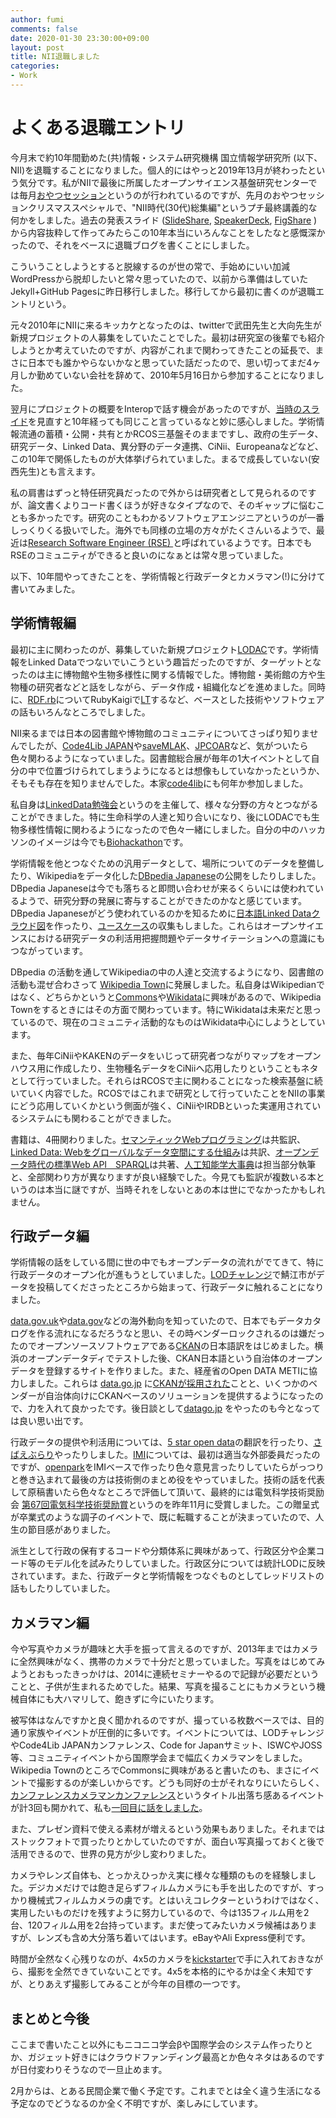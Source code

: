 ```yaml
---
author: fumi
comments: false
date: 2020-01-30 23:30:00+09:00
layout: post
title: NII退職しました
categories:
- Work
---
```


# よくある退職エントリ

今月末で約10年間勤めた(共)情報・システム研究機構 国立情報学研究所 (以下、NII)を退職することになりました。個人的にはやっと2019年13月が終わったという気分です。私がNIIで最後に所属したオープンサイエンス基盤研究センターでは毎月[おやつセッション](https://rcos.nii.ac.jp/diary/2019/09/20190913-1/)というのが行われているのですが、先月のおやつセッションクリスマススペシャルで、"NII時代(30代)総集編"というプチ最終講義的な何かをしました。過去の発表スライド ([SlideShare](https://www.slideshare.net/fumihiro), [SpeakerDeck](https://speakerdeck.com/fumi), [FigShare](https://figshare.com/authors/Fumihiro_Kato/2745475) )から内容抜粋して作ってみたらこの10年本当にいろんなことをしたなと感慨深かったので、それをベースに退職ブログを書くことにしました。

こういうことしようとすると脱線するのが世の常で、手始めにいい加減WordPressから脱却したいと常々思っていたので、以前から準備はしていたJekyll+GitHub Pagesに昨日移行しました。移行してから最初に書くのが退職エントリという。

元々2010年にNIIに来るキッカケとなったのは、twitterで武田先生と大向先生が新規プロジェクトの人募集をしていたことでした。最初は研究室の後輩でも紹介しようとか考えていたのですが、内容がこれまで関わってきたことの延長で、まさに日本でも誰かやらないかなと思っていた話だったので、思い切ってまだ4ヶ月しか勤めていない会社を辞めて、2010年5月16日から参加することになりました。

翌月にプロジェクトの概要をInteropで話す機会があったのですが、[当時のスライド](https://www.slideshare.net/fumihiro/web-4471068)を見直すと10年経っても同じこと言っているなと妙に感心しました。学術情報流通の蓄積・公開・共有とかRCOS三基盤そのままですし、政府の生データ、研究データ、Linked Data、異分野のデータ連携、CiNii、Europeanaなどなど、この10年で関係したものが大体挙げられていました。まるで成長していない(安西先生)とも言えます。

私の肩書はずっと特任研究員だったので外からは研究者として見られるのですが、論文書くよりコード書くほうが好きなタイプなので、そのギャップに悩むことも多かったです。研究のこともわかるソフトウェアエンジニアというのが一番しっくりくる扱いでした。海外でも同様の立場の方々がたくさんいるようで、最近は[Research Software Engineer (RSE) ](https://researchsoftware.org/)と呼ばれているようです。日本でもRSEのコミュニティができると良いのになぁとは常々思っていました。

以下、10年間やってきたことを、学術情報と行政データとカメラマン(!)に分けて書いてみました。

## 学術情報編

最初に主に関わったのが、募集していた新規プロジェクト[LODAC](http://lod.ac)です。学術情報をLinked Dataでつないでいこうという趣旨だったのですが、ターゲットとなったのは主に博物館や生物多様性に関する情報でした。博物館・美術館の方や生物種の研究者などと話をしながら、データ作成・組織化などを進めました。同時に、[RDF.rb](https://fumi.me/2010/04/22/rdf-rb/)についてRubyKaigiで[LT](https://gihyo.jp/news/report/01/rubykaigi2010/0003?page=7)するなど、ベースとした技術やソフトウェアの話もいろんなところでしました。

NII来るまでは日本の図書館や博物館のコミュニティについてさっぱり知りませんでしたが、[Code4Lib JAPAN](http://www.code4lib.jp/)や[saveMLAK](https://savemlak.jp)、[JPCOAR](https://jpcoar.repo.nii.ac.jp/)など、気がついたら色々関わるようになっていました。図書館総合展が毎年の1大イベントとして自分の中で位置づけられてしまうようになるとは想像もしていなかったというか、そもそも存在を知りませんでした。本家[code4lib](http://www.code4lib.jp)にも何年か参加しました。

私自身は[LinkedData勉強会](https://linkeddata.jp/)というのを主催して、様々な分野の方々とつながることができました。特に生命科学の人達と知り合いになり、後にLODACでも生物多様性情報に関わるようになったので色々一緒にしました。自分の中のハッカソンのイメージは今でも[Biohackathon](http://www.biohackathon.org/)です。

学術情報を他とつなぐための汎用データとして、場所についてのデータを整備したり、Wikipediaをデータ化した[DBpedia Japanese](https://ja.dbpedia.org)の公開をしたりしました。DBpedia Japaneseは今でも落ちると即問い合わせが来るくらいには使われているようで、研究分野の発展に寄与することができたのかなと感じています。DBpedia Japaneseがどう使われているのかを知るために[日本語Linked Dataクラウド図](https://github.com/lodinitiative/JLDC)を作ったり、[ユースケース](https://doi.org/10.5281/zenodo.594868)の収集もしました。これらはオープンサイエンスにおける研究データの利活用把握問題やデータサイテーションへの意識にもつながっています。

DBpedia の活動を通してWikipediaの中の人達と交流するようになり、図書館の活動も混ぜ合わさって [Wikipedia Town](https://ja.wikipedia.org/wiki/ウィキペディアタウン)に発展しました。私自身はWikipedianではなく、どちらかというと[Commons](https://commons.wikimedia.org/)や[Wikidata](https://www.wikidata.org)に興味があるので、Wikipedia Townをするときにはその方面で関わっています。特にWikidataは未来だと思っているので、現在のコミュニティ活動的なものはWikidata中心にしようとしています。

また、毎年CiNiiやKAKENのデータをいじって研究者つながりマップをオープンハウス用に作成したり、生物種名データをCiNiiへ応用したりということもネタとして行っていました。それらはRCOSで主に関わることになった検索基盤に続いていく内容でした。RCOSではこれまで研究として行っていたことをNIIの事業にどう応用していくかという側面が強く、CiNiiやIRDBといった実運用されているシステムにも関わることができました。

書籍は、4冊関わりました。[セマンティックWebプログラミング](https://amzn.to/37H1uXB)は共監訳、[Linked Data: Webをグローバルなデータ空間にする仕組み](https://amzn.to/317sq0f)は共訳、[オープンデータ時代の標準Web API　SPARQL](https://amzn.to/2RCs3aI)は共著、[人工知能学大事典](https://amzn.to/2Oe0mmK)は担当部分執筆と、全部関わり方が異なりますが良い経験でした。今見ても監訳が複数いる本というのは本当に謎ですが、当時それをしないとあの本は世にでなかったかもしれません。

## 行政データ編

学術情報の話をしている間に世の中でもオープンデータの流れがでてきて、特に行政データのオープン化が進もうとしていました。[LODチャレンジ](https://lodc.jp/)で鯖江市がデータを投稿してくださったところから始まって、行政データに触れることになりました。

[data.gov.uk](http://data.gov.uk/)や[data.gov](https://www.data.gov/)などの海外動向を知っていたので、日本でもデータカタログを作る流れになるだろうなと思い、その時ベンダーロックされるのは嫌だったのでオープンソースソフトウェアである[CKAN](https://ckan.org/)の日本語訳をはじめました。横浜のオープンデータディでテストした後、CKAN日本語という自治体のオープンデータを登録するサイトを作りました。また、経産省のOpen DATA METIに協力しました。これらは [data.go.jp](https://data.go.jp) に[CKANが採用された](https://fumi.me/2013/12/22/ckan/)ことと、いくつかのベンダーが自治体向けにCKANベースのソリューションを提供するようになったので、力を入れて良かったです。後日談として[datago.jp](https://fumi.me/2014/04/12/datagojp/) をやったのも今となっては良い思い出です。

行政データの提供や利活用については、[5 star open data](https://5stardata.info/ja/)の翻訳を行ったり、[さばえぶらり](http://atr-c.jp/burari/product/oldmap/sabae.html)やったりしました。[IMI](https://imi.go.jp)については、最初は適当な外部委員だったのですが、[openpark](https://fumi.me/2014/12/19/open-park/)をIMIベースで作ったり色々意見言ったりしていたらがっつりと巻き込まれて最後の方は技術側のまとめ役をやっていました。技術の話を代表して原稿書いたら色々なところで評価して頂いて、最終的には電気科学技術奨励会 [第67回電気科学技術奨励賞](http://shoureikai.or.jp/awards/index.html)というのを昨年11月に受賞しました。この贈呈式が卒業式のような調子のイベントで、既に転職することが決まっていたので、人生の節目感がありました。

派生として行政の保有するコードや分類体系に興味があって、行政区分や企業コード等のモデル化を試みたりしていました。行政区分については統計LODに反映されています。また、行政データと学術情報をつなぐものとしてレッドリストの話もしたりしていました。

## カメラマン編

今や写真やカメラが趣味と大手を振って言えるのですが、2013年まではカメラに全然興味がなく、携帯のカメラで十分だと思っていました。写真をはじめてみようとおもったきっかけは、2014に連続セミナーやるので記録が必要だということと、子供が生まれるためでした。結果、写真を撮ることにもカメラという機械自体にも大ハマリして、飽きずに今にいたります。

被写体はなんですかと良く聞かれるのですが、撮っている枚数ベースでは、目的通り家族やイベントが圧倒的に多いです。イベントについては、LODチャレンジやCode4Lib JAPANカンファレンス、Code for Japanサミット、ISWCやJOSS等、コミュニティイベントから国際学会まで幅広くカメラマンをしました。Wikipedia TownのところでCommonsに興味があると書いたのも、まさにイベントで撮影するのが楽しいからです。どうも同好の士がそれなりにいたらしく、[カンファレンスカメラマンカンファレンス](https://ccc.connpass.com/)というタイトル出落ち感あるイベントが計3回も開かれて、私も[一回目に話をしました](https://ascii.jp/elem/000/001/536/1536766/)。

また、プレゼン資料で使える素材が増えるという効果もありました。それまではストックフォトで買ったりとかしていたのですが、面白い写真撮っておくと後で活用できるので、世界の見方が少し変わりました。

カメラやレンズ自体も、とっかえひっかえ実に様々な種類のものを経験しました。デジカメだけでは飽き足らずフィルムカメラにも手を出したのですが、すっかり機械式フィルムカメラの虜です。とはいえコレクターというわけではなく、実用したいものだけを残すように努力しているので、今は135フィルム用を2台、120フィルム用を2台持っています。まだ使ってみたいカメラ候補はありますが、レンズも含め大分落ち着いてはいます。eBayやAli Express便利です。

時間が全然なく心残りなのが、4x5のカメラを[kickstarter](https://www.kickstarter.com/projects/144867732/the-standard-4x5-a-3d-printed-4x5-view-camera)で手に入れておきながら、撮影を全然できていないことです。4x5を本格的にやるかは全く未知ですが、とりあえず撮影してみることが今年の目標の一つです。

## まとめと今後

ここまで書いたこと以外にもニコニコ学会βや国際学会のシステム作ったりとか、ガジェット好きにはクラウドファンディング最高とか色々ネタはあるのですが日付変わりそうなので一旦止めます。

2月からは、とある民間企業で働く予定です。これまでとは全く違う生活になる予定なのでどうなるのか全く不明ですが、楽しみにしています。
